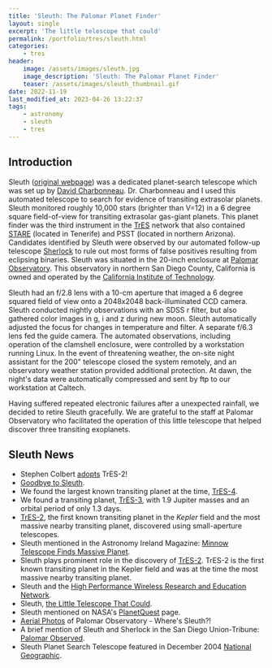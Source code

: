```yaml
---
title: 'Sleuth: The Palomar Planet Finder'
layout: single
excerpt: 'The little telescope that could'
permalink: /portfolio/tres/sleuth.html
categories:
    - tres
header:
    image: /assets/images/sleuth.jpg
    image_description: 'Sleuth: The Palomar Planet Finder'
    teaser: /assets/images/sleuth_thumbnail.gif
date: 2022-11-19
last_modified_at: 2023-04-26 13:22:37
tags:
    - astronomy
    - sleuth
    - tres
---
```


## Introduction

Sleuth ([original webpage](https://web.archive.org/web/20080620111540/http://solas.dnsalias.org:8080/~ftod/tres/sleuth.html))
was a dedicated planet-search telescope which was set up by
[David Charbonneau](https://astronomy.fas.harvard.edu/people/david-charbonneau).
Dr. Charbonneau and I used this automated telescope to search for evidence of transiting extrasolar planets.
Sleuth monitored roughly 10,000 stars (brighter than V=12) in a 6 degree square field-of-view
for transiting extrasolar gas-giant planets.
This planet finder was the third instrument in the
[TrES](https://proinsias.github.io/portfolio/tres.html)
network that also contained
[STARE](https://web.archive.org/web/20060921165825/http://www.hao.ucar.edu/public/research/stare/stare.html)
(located in Tenerife) and PSST (located in northern Arizona).
Candidates identified by Sleuth were observed by our automated follow-up telescope
[Sherlock](https://proinsias.github.io/portfolio/tres/sherlock.html)
to rule out most forms of false positives resulting from eclipsing binaries.
Sleuth was situated in the 20-inch enclosure at
[Palomar Observatory](http://www.astro.caltech.edu/palomar/).
This observatory in northern San Diego County, California is owned and operated
by the [California Institute of Technology](http://www.caltech.edu/).

Sleuth had an f/2.8 lens with a 10-cm aperture that imaged a 6 degree squared field of view
onto a 2048x2048 back-illuminated CCD camera.
Sleuth conducted nightly observations with an SDSS r filter,
but also gathered color images in g, i and z during new moon.
Sleuth automatically adjusted the focus for changes in temperature and filter.
A separate f/6.3 lens fed the guide camera.
The automated observations, including operation of the clamshell enclosure,
were controlled by a workstation running Linux.
In the event of threatening weather, the on-site night assistant for the 200" telescope closed the system remotely,
and an observatory weather station provided additional protection.
At dawn, the night's data were automatically compressed and sent by ftp to our workstation at Caltech.

Having suffered repeated electronic failures after a unexpected rainfall,
we decided to retire Sleuth gracefully.
We are grateful to the staff at Palomar Observatory who facilitated the operation of this little telescope
that helped discover three transiting exoplanets.

## Sleuth News

-   Stephen Colbert [adopts](https://nonprofit.adoptastar.org/stars/11446443) TrES-2!
-   [Goodbye to Sleuth](https://palomarskies.blogspot.com/2009/10/goodbye-to-sleuth.html).
-   We found the largest known transiting planet at the time, [TrES-4](https://www.doi.org/10.1086/522115).
-   We found a transiting planet, [TrES-3](https://proinsias.github.io/portfolio/tres/tres3.html),
    with 1.9 Jupiter masses and an orbital period of only 1.3 days.
-   [TrES-2](https://proinsias.github.io/portfolio/tres/tres2.html), the first known transiting planet in the _Kepler_
    field and the most massive nearby transiting planet, discovered using small-aperture telescopes.
-   Sleuth mentioned in the Astronomy Ireland Magazine:
    [Minnow Telescope Finds Massive Planet](https://proinsias.github.io/tres/minnow-telescope-finds-massive-planet).
-   Sleuth plays prominent role in the discovery of [TrES-2](https://proinsias.github.io/portfolio/tres/tres2.html).
    TrES-2 is the first known transiting planet in the Kepler field
    and was at the time the most massive nearby transiting planet.
-   Sleuth and the
    [High Performance Wireless Research and Education Network](https://web.archive.org/web/20060921165825/http://pr.caltech.edu/media/Press_Releases/PR12884.html).
-   Sleuth, [the Little Telescope That Could](https://proinsias.github.io/tres/the-little-telescope-that-could).
-   Sleuth mentioned on NASA's
    [PlanetQuest](https://web.archive.org/web/20060921165825/http://planetquest.jpl.nasa.gov/Palomar/palomar_index.cfm)
    page.
-   [Aerial Photos](https://web.archive.org/web/20060921165825/http://planetquest.jpl.nasa.gov/Palomar/palomar_index.cfm)
    of Palomar Observatory - Where's Sleuth?!
-   A brief mention of Sleuth and Sherlock in the San Diego Union-Tribune:
    [Palomar Observed](https://web.archive.org/web/20060921165825/http://www.signonsandiego.com/uniontrib/20051102/news_lz1c02palomar.html).
-   Sleuth Planet Search Telescope featured in December 2004
    [National Geographic](https://web.archive.org/web/20061116140133/http://magma.nationalgeographic.com/ngm/0412/feature4/zoom2.html).
